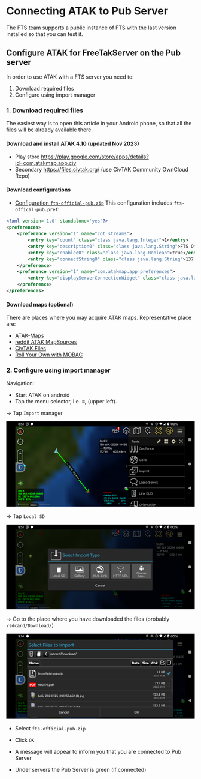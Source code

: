 # Connecting ATAK to Pub Server
The FTS team supports a public instance of FTS with the last version installed so that you can test it.

## Configure ATAK for FreeTakServer on the Pub server
In order to use ATAK with a FTS server you need to:
1. Download required files
2. Configure using import manager

### 1. Download required files
The easiest way  is to open this article in your Android phone, so that all the files will be already available there.

#### Download and install ATAK 4.10 (updated Nov 2023)
* Play store https://play.google.com/store/apps/details?id=com.atakmap.app.civ 
* Secondary  https://files.civtak.org/ (use CivTAK Community OwnCloud Repo) 

#### Download configurations
* [Configuration `fts-official-pub.zip`](../assets/fts-official-pub.zip) 
This configuration includes `fts-offical-pub.pref`:
```xml
<?xml version='1.0' standalone='yes'?>
<preferences>
    <preference version="1" name="cot_streams">
        <entry key="count" class="class java.lang.Integer">1</entry>
        <entry key="description0" class="class java.lang.String">FTS Official (Public)</entry>
        <entry key="enabled0" class="class java.lang.Boolean">true</entry>
        <entry key="connectString0" class="class java.lang.String">137.184.101.250:8087:tcp</entry>
    </preference>
    <preference version="1" name="com.atakmap.app_preferences">
        <entry key="displayServerConnectionWidget" class="class java.lang.Boolean">true</entry>
    </preference>
</preferences>
```

#### Download maps (optional)
There are places where you may acquire ATAK maps.
Representative place are: 
* [ATAK-Maps](https://github.com/joshuafuller/ATAK-Maps)
* [reddit ATAK MapSources](https://www.reddit.com/r/ATAK/wiki/index/#wiki_loading_mapsources_.2F_base_maps_to_tak)
* [CivTAK Files](https://www.civtak.org/files/)
* [Roll Your Own with MOBAC](https://mobac.sourceforge.io/)


### 2. Configure using import manager

Navigation:

* Start ATAK on android
* Tap the menu selector, i.e. &equiv;, (upper left).

&rarr; Tap `Import` manager

![ATAK Menu Main Select Settings](images/atak_menu_main_import.png)

&rarr; Tap `Local SD`

![ATAK Dialog Import Type](images/atak_dialog_import_type.png)

&rarr;  Go to the place where you have downloaded the files (probably `/sdcard/Download/`)

![ATAK Dialog Select Import](images/atak_dialog_select_import.png)

* Select `fts-official-pub.zip`
* Click `OK`

* A message will appear to inform you that you are connected to Pub Server
* Under servers the Pub Server is green (if connected)
